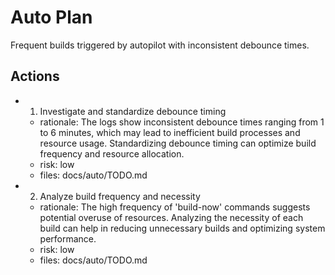 # Auto Plan

Frequent builds triggered by autopilot with inconsistent debounce times.

## Actions
- 1. Investigate and standardize debounce timing
  - rationale: The logs show inconsistent debounce times ranging from 1 to 6 minutes, which may lead to inefficient build processes and resource usage. Standardizing debounce timing can optimize build frequency and resource allocation.
  - risk: low
  - files: docs/auto/TODO.md
- 2. Analyze build frequency and necessity
  - rationale: The high frequency of 'build-now' commands suggests potential overuse of resources. Analyzing the necessity of each build can help in reducing unnecessary builds and optimizing system performance.
  - risk: low
  - files: docs/auto/TODO.md